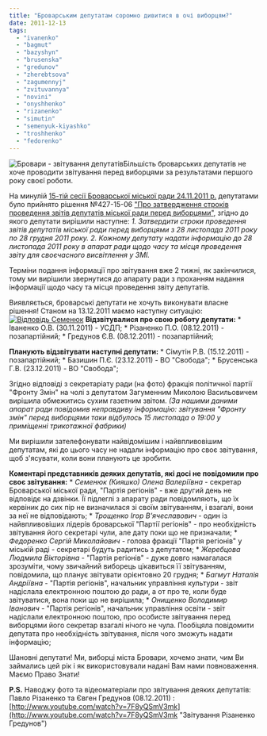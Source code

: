 ```yaml
---
title: "Броварським депутатам соромно дивитися в очі виборцям?"
date: 2011-12-13
tags: 
  - "ivanenko"
  - "bagmut"
  - "bazyshyn"
  - "brusenska"
  - "gredunov"
  - "zherebtsova"
  - "zagumennyj"
  - "zvituvannya"
  - "novini"
  - "onyshhenko"
  - "rizanenko"
  - "simutin"
  - "semenyuk-kiyashko"
  - "troshhenko"
  - "fedorenko"
---
```


![](https://mpz.brovary.org/wp-content/uploads/2011/12/Бровари-звітування-депутатів.jpg "Бровари - звітування депутатів")Більшість броварських депутатів не хоче проводити звітування перед виборцями за результатами першого року своєї роботи.

На минулій [15-тій сесії Броварської міської ради 24.11.2011 р.](https://mpz.brovary.org/novini/video-15-te-sesijne-zasidannya-brovarskoji-miskoji-rady/ "ВІДЕО: 15-те сесійне засідання Броварської міської ради") депутатами було прийнято рішення №427-15-06 ["Про затвердження строків проведення звітів депутатів міської ради перед виборцями"](http://www.slideshare.net/sergIlliukhin/4271506-24112011 "Про затвердження строків звітування перед виборцями"), згідно до якого депутати вирішили <!--more-->наступне: _1\. Затвердити строки проведення звітів депутатів міської ради перед виборцями з 28 листопада 2011 року по 28 грудня 2011 року. 2. Кожному депутату надати інформацію до 28 листопада 2011 року в апарат ради щодо часу та місця проведення звіту для своєчасного висвітлення у ЗМІ._

Терміни подання інформації про звітування вже 2 тижні, як закінчилися, тому ми вирішили звернутися до апарату ради з проханням надання інформації щодо часу та місця проведення звіту депутатів.

Виявляється, броварські депутати не хочуть виконувати власне рішення! Станом на 13.12.2011 маємо наступну ситуацію: [![](https://mpz.brovary.org/wp-content/uploads/2011/12/Відповідь-Семенюк.jpg "Відповідь Семенюк")](https://mpz.brovary.org/wp-content/uploads/2011/12/Відповідь-Семенюк.jpg) **Відзвітувалися про свою роботу депутати:** \* Іваненко О.В. (30.11.2011) - УСДП; \* Різаненко П.О. (08.12.2011) - позапартійний; \* Гредунов Є.В. (08.12.2011) - позапартійний;

**Планують відзвітувати наступні депутати:** \* Сімутін Р.В. (15.12.2011) - позапартійний; \* Базишин П.Є. (23.12.2011) - ВО "Свобода"; \* Брусенська Г.В. (23.12.2011) - ВО "Свобода";

Згідно відповіді з секретаріату ради (на фото) фракція політичної партії "Фронту Змін" на чолі з депутатом Загуменним Миколою Васильовичем вирішила обмежитись сухим газетним звітом. _(За нашими даними апарат ради повідомив неправдиву інформацію: звітування "Фронту змін" перед виборцями таки відбулось 15 листопада о 19:00 у приміщенні трикотажної фабрики)_

Ми вирішили зателефонувати найвідомішим і найвпливовішим депутатам, які до цього часу не надали інформацію про своє звітування, щоб з'ясувати, коли вони планують це зробити.

**Коментарі представників деяких депутатів, які досі не повідомили про своє звітування:** \* _Семенюк (Кияшко) Олена Валеріївна_ - секретар Броварської міської ради, "Партія регіонів" - вже другий день не відповідє на дзвінки. Її підлеглі з апарату ради повідомляють, що їх кервіник до сих пір не визначилася зі своїм звітуванням, і взагалі, вони за неї не відповідають; \* _Трощенко Ігор В'ячеславович_ - один із найвпливовіших лідерів броварської "Партії регіонів" - про необхідність звітування його секретарі чули, але дату поки що не призначали; \* _Федоренко Сергій Миколайович_ - голова фракції "Партія регіонів" у міській раді - секретарі будуть радитись з депутатом; \* _Жеребцова Людмила Вікторівна_ - "Партія регіонів" - дуже довго намагалася зрозуміти, чому звичайний виборець цікавиться її звітуванням, повідомила, що планує звітувати орієнтовно 20 грудня; \* _Багмут Наталія Андріївна_ - "Партія регіонів", начальник управління культури - звіт надіслала електронною поштою до ради, а от про те, коли буде звітуватися, вона поки що не вирішила; \* _Онищенко Володимир Іванович_ - "Партія регіонів", начальник управління освіти - звіт надіслали електронною поштою, про особисте звітування перед виборцями його секретар взагалі нічого не чула. Пообіцяла повідомити депутата про необхідність звітування, після чого зможуть надати інформацію;

Шановні депутати! Ми, виборці міста Бровари, хочемо знати, чим Ви займались цей рік і як використовували надані Вам нами повноваження. Маємо Право Знати!

**P.S.** Наводжу фото та відеоматеріали про звітування деяких депутатів: Павло Різаненко та Євген Гредунов (08.12.2011) : [http://www.youtube.com/watch?v=7F8yQSmV3mk](http://www.youtube.com/watch?v=7F8yQSmV3mk "Звітування Різаненко Гредунов")

